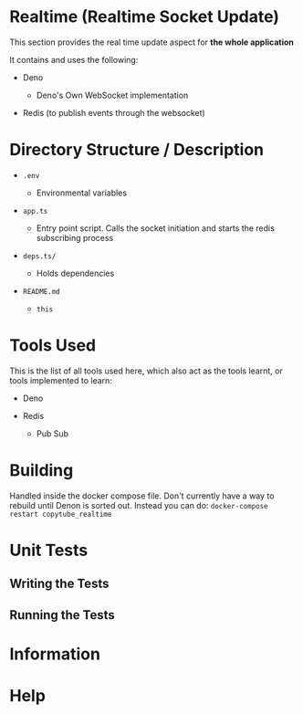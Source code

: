 # Realtime (Realtime Socket Update)

This section provides the real time update aspect for **the whole application**

It contains and uses the following:

- Deno

  - Deno's Own WebSocket implementation

- Redis (to publish events through the websocket)

# Directory Structure / Description

- `.env`

  - Environmental variables

- `app.ts`

  - Entry point script. Calls the socket initiation and starts the redis
    subscribing process

- `deps.ts/`

  - Holds dependencies

- `README.md`

  - `this`

# Tools Used

This is the list of all tools used here, which also act as the tools learnt, or
tools implemented to learn:

- Deno

- Redis

  - Pub Sub

# Building

Handled inside the docker compose file. Don't currently have a way to rebuild
until Denon is sorted out. Instead you can do:
`docker-compose restart copytube_realtime`

# Unit Tests

## Writing the Tests

## Running the Tests

# Information

# Help
